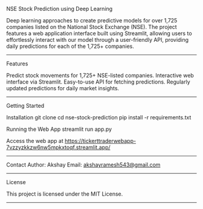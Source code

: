 NSE Stock Prediction using Deep Learning

Deep learning approaches to create predictive models for over 1,725 companies listed on the National Stock Exchange (NSE).
The project features a web application interface built using Streamlit, allowing users to effortlessly interact with our model through a user-friendly API, providing daily predictions for each of the 1,725+ companies.

----------------------------------------

Features

Predict stock movements for 1,725+ NSE-listed companies.
Interactive web interface via Streamlit.
Easy-to-use API for fetching predictions.
Regularly updated predictions for daily market insights.

----------------------------------------

Getting Started

Installation
git clone 
cd nse-stock-prediction
pip install -r requirements.txt

Running the Web App
streamlit run app.py

Access the web app at
https://tickerttraderwebapp-7vzzyzkkzw6nw5mpkxtoqf.streamlit.app/

----------------------------------------

Contact
Author: Akshay
Email: akshayramesh543@gmail.com

-----------------------   ------------------------

License

This project is licensed under the MIT License.

----------------------------------------

